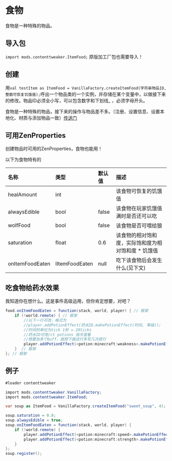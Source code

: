 # 食物

食物是一种特殊的物品。

## 导入包

`import mods.contenttweaker.ItemFood;` 原版加工厂包也需要导入！

## 创建

用`val testItem as ItemFood = VanillaFactory.createItemFood(字符串物品ID, 整数可恢复饥饿值);`呼出一个物品类的一个实例，并存储在某个变量中，以做接下来的修改。物品ID必须全小写，可以包含数字和下划线\_ ，必须字母开头。

食物是一种特殊的物品，接下来的操作与物品差不多。（注册、设置信息、设置本地化、材质与添加物品一致）[传送门](https://youyi580.gitbook.io/zentutorial/contenttweaker/vanilla-factory/item)

## 可用ZenProperties

创建物品时可用的ZenProperties，食物也能用！

以下为食物特有的

| 名称 | 类型 | 默认值 | 描述 |
| :--- | :--- | :--- | :--- |
| healAmount | int |  | 该食物可恢复的饥饿值 |
| alwaysEdible | bool | false | 该食物在玩家饥饿值满时是否还可以吃 |
| wolfFood | bool | false | 该食物是否可喂给狼 |
| saturation | float | 0.6 | 该食物的相对饱和度，实际饱和度为相对饱和度 \* 饥饿值 |
| onItemFoodEaten | IItemFoodEaten | null | 吃下该食物后会发生什么\(见下文\) |

## 吃食物给药水效果

我知道你在想什么。这是事件高级运用，但你肯定想要，对吧？

```csharp
food.onItemFoodEaten = function(stack, world, player) { // 框架
    if (!world.remote) { // 框架
        //以下一行可改，格式为
        //player.addPotionEffect(药水ID.makePotionEffect(时间, 等级));
        //时间的单位为tick 1秒 = 20ticks
        //药水ID可用/ct potions 指令查看
        //想要加多个buff，就把下面这行多写几次就行
        player.addPotionEffect(<potion:minecraft:weakness>.makePotionEffect(60, 1)); // 吃食物给3s虚弱效果
    }  // 框架
}; // 框架
```

## 例子

```csharp
#loader contenttweaker

import mods.contenttweaker.VanillaFactory;
import mods.contenttweaker.ItemFood;

var soup as ItemFood = VanillaFactory.createItemFood("sweet_soup", 4);

soup.saturation = 0.8;
soup.alwaysEdible = true;
soup.onItemFoodEaten = function(stack, world, player) {
    if (!world.remote) {
        player.addPotionEffect(<potion:minecraft:speed>.makePotionEffect(100, 1));
        player.addPotionEffect(<potion:minecraft:strength>.makePotionEffect(200, 2));
    }
};
soup.register();
```

